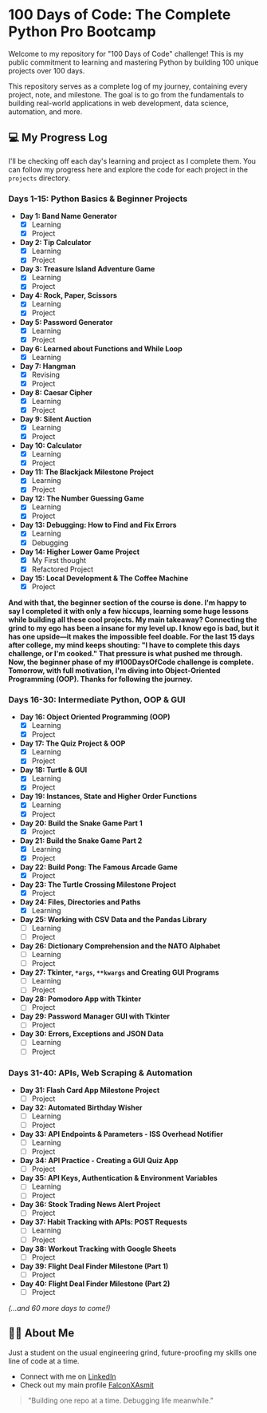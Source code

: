 # 100 Days of Code: The Complete Python Pro Bootcamp

Welcome to my repository for "100 Days of Code" challenge! This is my public commitment to learning and mastering Python by building 100 unique projects over 100 days.

This repository serves as a complete log of my journey, containing every project, note, and milestone. The goal is to go from the fundamentals to building real-world applications in web development, data science, automation, and more.

## 💻 My Progress Log

I'll be checking off each day's learning and project as I complete them. You can follow my progress here and explore the code for each project in the `projects` directory.

### Days 1-15: Python Basics & Beginner Projects

* **Day 1: Band Name Generator**
    * [x] Learning
    * [x] Project
* **Day 2: Tip Calculator**
    * [x] Learning
    * [x] Project
* **Day 3: Treasure Island Adventure Game**
    * [x] Learning
    * [x] Project
* **Day 4: Rock, Paper, Scissors**
    * [x] Learning
    * [x] Project
* **Day 5: Password Generator**
    * [x] Learning
    * [x] Project
* **Day 6: Learned about Functions and While Loop**
    * [x] Learning
* **Day 7: Hangman**
    * [x] Revising
    * [x] Project
* **Day 8: Caesar Cipher**
    * [x] Learning
    * [x] Project
* **Day 9: Silent Auction**
    * [x] Learning
    * [x] Project
* **Day 10: Calculator**
    * [x] Learning
    * [x] Project
* **Day 11: The Blackjack Milestone Project**
    * [x] Learning
    * [x] Project
* **Day 12: The Number Guessing Game**
    * [x] Learning
    * [x] Project
* **Day 13: Debugging: How to Find and Fix Errors**
    * [x] Learning
    * [x] Debugging
* **Day 14: Higher Lower Game Project**
    * [x] My First thought
    * [x] Refactored Project
* **Day 15: Local Development & The Coffee Machine**
    * [x] Project

**And with that, the beginner section of the course is done. I'm happy to say I completed it with only a few hiccups, learning some huge lessons while building all these cool projects. My main takeaway? Connecting the grind to my ego has been a insane for my level up. I know ego is bad, but it has one upside—it makes the impossible feel doable. For the last 15 days after college, my mind keeps shouting: "I have to complete this days challenge, or I'm cooked." That pressure is what pushed me through. Now, the beginner phase of my #100DaysOfCode challenge is complete. Tomorrow, with full motivation, I'm diving into Object-Oriented Programming (OOP). Thanks for following the journey.**

### Days 16-30: Intermediate Python, OOP & GUI

* **Day 16: Object Oriented Programming (OOP)**
    * [x] Learning
    * [x] Project
* **Day 17: The Quiz Project & OOP**
    * [x] Learning
    * [x] Project
* **Day 18: Turtle & GUI**
    * [x] Learning
    * [x] Project
* **Day 19: Instances, State and Higher Order Functions**
    * [x] Learning
    * [x] Project
* **Day 20: Build the Snake Game Part 1**
    * [x] Project
* **Day 21: Build the Snake Game Part 2**
    * [x] Learning
    * [x] Project
* **Day 22: Build Pong: The Famous Arcade Game**
    * [x] Project
* **Day 23: The Turtle Crossing Milestone Project**
    * [x] Project
* **Day 24: Files, Directories and Paths**
    * [x] Learning
* **Day 25: Working with CSV Data and the Pandas Library**
    * [ ] Learning
    * [ ] Project
* **Day 26: Dictionary Comprehension and the NATO Alphabet**
    * [ ] Learning
    * [ ] Project
* **Day 27: Tkinter, `*args`, `**kwargs` and Creating GUI Programs**
    * [ ] Learning
    * [ ] Project
* **Day 28: Pomodoro App with Tkinter**
    * [ ] Project
* **Day 29: Password Manager GUI with Tkinter**
    * [ ] Project
* **Day 30: Errors, Exceptions and JSON Data**
    * [ ] Learning
    * [ ] Project

### Days 31-40: APIs, Web Scraping & Automation

* **Day 31: Flash Card App Milestone Project**
    * [ ] Project
* **Day 32: Automated Birthday Wisher**
    * [ ] Learning
    * [ ] Project
* **Day 33: API Endpoints & Parameters - ISS Overhead Notifier**
    * [ ] Learning
    * [ ] Project
* **Day 34: API Practice - Creating a GUI Quiz App**
    * [ ] Project
* **Day 35: API Keys, Authentication & Environment Variables**
    * [ ] Learning
    * [ ] Project
* **Day 36: Stock Trading News Alert Project**
    * [ ] Project
* **Day 37: Habit Tracking with APIs: POST Requests**
    * [ ] Learning
    * [ ] Project
* **Day 38: Workout Tracking with Google Sheets**
    * [ ] Project
* **Day 39: Flight Deal Finder Milestone (Part 1)**
    * [ ] Project
* **Day 40: Flight Deal Finder Milestone (Part 2)**
    * [ ] Project

*(...and 60 more days to come!)*

## 👨‍💻 About Me

Just a student on the usual engineering grind, future-proofing my skills one line of code at a time.

* Connect with me on [LinkedIn](https://www.linkedin.com/in/asmit-kumar-394097330/)
* Check out my main profile [FalconXAsmit](https://github.com/FalconXAsmit)

> "Building one repo at a time. Debugging life meanwhile."
